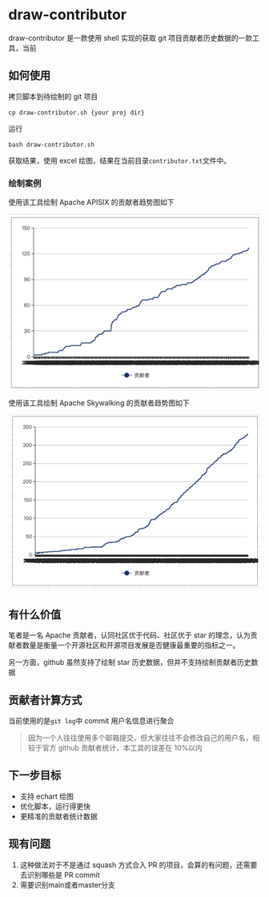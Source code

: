 # draw-contributor

draw-contributor 是一款使用 shell 实现的获取 git 项目贡献者历史数据的一款工具，当前

## 如何使用

拷贝脚本到待绘制的 git 项目

```
cp draw-contributor.sh {your proj dir}
```

运行

```
bash draw-contributor.sh
```

获取结果，使用 excel 绘图，结果在当前目录`contributor.txt`文件中。

### 绘制案例

使用该工具绘制 Apache APISIX 的贡献者趋势图如下

![](./images/apisix.png)

使用该工具绘制 Apache Skywalking 的贡献者趋势图如下

![](./images/skywalking.png)

## 有什么价值

笔者是一名 Apache 贡献者，认同社区优于代码、社区优于 star 的理念，认为贡献者数量是衡量一个开源社区和开源项目发展是否健康最重要的指标之一。

另一方面，github 虽然支持了绘制 star 历史数据，但并不支持绘制贡献者历史数据

## 贡献者计算方式

当前使用的是`git log`中 commit 用户名信息进行聚合

> 因为一个人往往使用多个邮箱提交，但大家往往不会修改自己的用户名，相较于官方 github 贡献者统计，本工具的误差在 10%以内

## 下一步目标

- 支持 echart 绘图
- 优化脚本，运行得更快
- 更精准的贡献者统计数据

## 现有问题

1. 这种做法对于不是通过 squash 方式合入 PR 的项目，会算的有问题，还需要去识别哪些是 PR commit
2. 需要识别main或者master分支